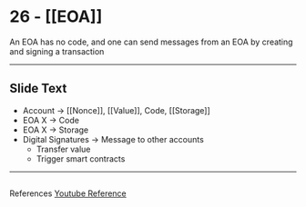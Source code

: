 # 26 - [[EOA]]

An EOA has no code, and one can send messages from an EOA by creating and signing a transaction

---
## Slide Text
- Account -> [[Nonce]], [[Value]], Code, [[Storage]]
- EOA X -> Code
- EOA X -> Storage
- Digital Signatures -> Message to other accounts
	- Transfer value
	- Trigger smart contracts
---
##
References
[Youtube Reference](https://youtu.be/zIeBfuXxuWs?t=234)